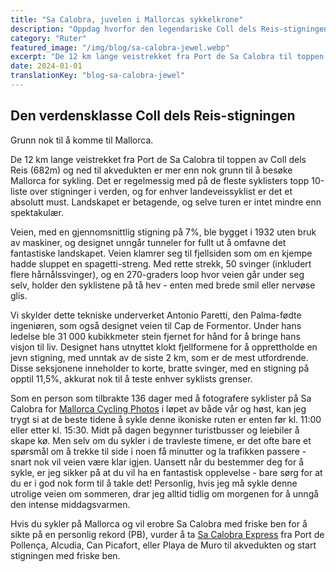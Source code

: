 ```yaml
---
title: "Sa Calobra, juvelen i Mallorcas sykkelkrone"
description: "Oppdag hvorfor den legendariske Coll dels Reis-stigningen til Sa Calobra anses som en av verdens beste sykkelruter og et absolutt must for enhver landeveissyklist som besøker Mallorca."
category: "Ruter"
featured_image: "/img/blog/sa-calobra-jewel.webp"
excerpt: "De 12 km lange veistrekket fra Port de Sa Calobra til toppen av Coll dels Reis er regelmessig med på de fleste syklisters topp 10-liste over stigninger i verden. Lær hvorfor dette tekniske underverket alene er grunn nok til å besøke Mallorca."
date: 2024-01-01
translationKey: "blog-sa-calobra-jewel"
---
```


## Den verdensklasse Coll dels Reis-stigningen

Grunn nok til å komme til Mallorca.

De 12 km lange veistrekket fra Port de Sa Calobra til toppen av Coll dels Reis (682m) og ned til akvedukten er mer enn nok grunn til å besøke Mallorca for sykling. Det er regelmessig med på de fleste syklisters topp 10-liste over stigninger i verden, og for enhver landeveissyklist er det et absolutt must. Landskapet er betagende, og selve turen er intet mindre enn spektakulær.

Veien, med en gjennomsnittlig stigning på 7%, ble bygget i 1932 uten bruk av maskiner, og designet unngår tunneler for fullt ut å omfavne det fantastiske landskapet. Veien klamrer seg til fjellsiden som om en kjempe hadde sluppet en spagetti-streng. Med rette strekk, 50 svinger (inkludert flere hårnålssvinger), og en 270-graders loop hvor veien går under seg selv, holder den syklistene på tå hev - enten med brede smil eller nervøse glis.

Vi skylder dette tekniske underverket Antonio Paretti, den Palma-fødte ingeniøren, som også designet veien til Cap de Formentor. Under hans ledelse ble 31 000 kubikkmeter stein fjernet for hånd for å bringe hans visjon til liv. Designet hans utnyttet klokt fjellformene for å opprettholde en jevn stigning, med unntak av de siste 2 km, som er de mest utfordrende. Disse seksjonene inneholder to korte, bratte svinger, med en stigning på opptil 11,5%, akkurat nok til å teste enhver syklists grenser.

Som en person som tilbrakte 136 dager med å fotografere syklister på Sa Calobra for <a href="https://www.mallorcacyclingphotos.com/" target="_blank">Mallorca Cycling Photos</a> i løpet av både vår og høst, kan jeg trygt si at de beste tidene å sykle denne ikoniske ruten er enten før kl. 11:00 eller etter kl. 15:30. Midt på dagen begynner turistbusser og leiebiler å skape kø. Men selv om du sykler i de travleste timene, er det ofte bare et spørsmål om å trekke til side i noen få minutter og la trafikken passere - snart nok vil veien være klar igjen. Uansett når du bestemmer deg for å sykle, er jeg sikker på at du vil ha en fantastisk opplevelse - bare sørg for at du er i god nok form til å takle det! Personlig, hvis jeg må sykle denne utrolige veien om sommeren, drar jeg alltid tidlig om morgenen for å unngå den intense middagsvarmen.

Hvis du sykler på Mallorca og vil erobre Sa Calobra med friske ben for å sikte på en personlig rekord (PB), vurder å ta <a href="https://mallorcacycleshuttle.company.site/products/Scheduled-Bike-Buses-c15728235" target="_blank">Sa Calobra Express</a> fra Port de Pollença, Alcudia, Can Picafort, eller Playa de Muro til akvedukten og start stigningen med friske ben.
